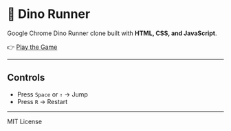 # 🦖 Dino Runner

Google Chrome Dino Runner clone built with **HTML, CSS, and JavaScript**.

👉 [Play the Game](https://lifeofsankar.github.io/dinoGame/)

---

## Controls
- Press `Space` or `↑` → Jump  
- Press `R` → Restart  
---
MIT License

